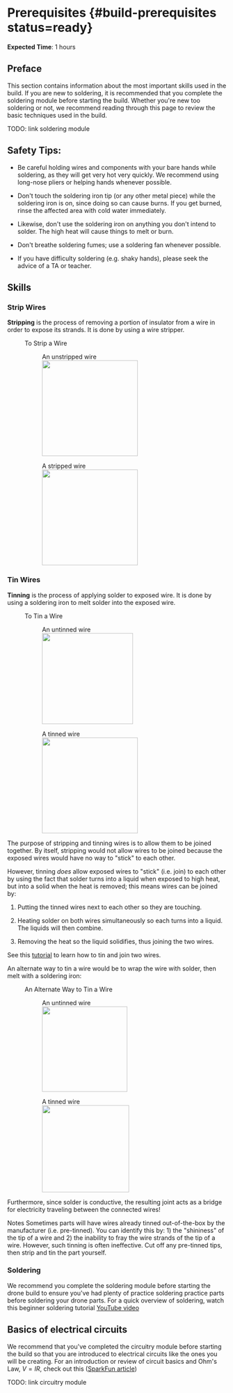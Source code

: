 # Prerequisites {#build-prerequisites status=ready}

**Expected Time**: 1 hours

## Preface

This section contains information about the most important skills used in the build. If you are new to soldering, it is recommended that you complete the soldering module before starting the build. Whether you're new too soldering or not, we recommend reading through this page to review the basic techniques used in the build.

TODO: link soldering module

## Safety Tips:

- Be careful holding wires and components with your bare hands while soldering, as they will get very hot very quickly. We recommend using long-nose pliers or helping hands whenever possible.

- Don't touch the soldering iron tip (or any other metal piece) while the soldering iron is on, since doing so can cause burns. If you get burned, rinse the affected area with cold water immediately.

- Likewise, don't use the soldering iron on anything you don't intend to solder. The high heat will cause things to melt or burn.

- Don't breathe soldering fumes; use a soldering fan whenever possible.

- If you have difficulty soldering (e.g. shaky hands), please seek the advice of a TA or teacher.

## Skills

### Strip Wires

**Stripping** is the process of removing a portion of insulator from a wire in order to expose its strands. It is done by using a wire stripper.    
<figure class="flow-subfigures">  
    <figcaption>To Strip a Wire</figcaption>
    <figure>
        <figcaption>An unstripped wire</figcaption>
        <img style='width:220px' src="photos/wire.jpg"/>
    </figure>
    <figure>  
        <figcaption>A stripped wire</figcaption>
        <img style='width:220px' src="photos/stripped_wire.jpg"/>
    </figure>
</figure>

### Tin Wires

**Tinning** is the process of applying solder to exposed wire. It is done by using a soldering iron to melt solder into the exposed wire.    

<figure class="flow-subfigures">  
    <figcaption>To Tin a Wire</figcaption>
    <figure>
        <figcaption>An untinned wire</figcaption>
        <img style='width:209px' src="photos/pre_tinned_1.jpg"/>
    </figure>
    <figure>  
        <figcaption>A tinned wire</figcaption>
        <img style='width:220px' src="photos/post_tinned_1.jpg"/>
    </figure>
</figure>


The purpose of stripping and tinning wires is to allow them to be joined together. By itself, stripping would not allow wires to be joined because the exposed wires would have no way to "stick" to each other.

However, tinning *does* allow exposed wires to "stick" (i.e. join) to each other by using the fact that solder turns into a liquid when exposed to high heat, but into a solid when the heat is removed; this means wires can be joined by:

1. Putting the tinned wires next to each other so they are touching.

2. Heating solder on both wires simultaneously so each turns into a liquid. The liquids will then combine.

3. Removing the heat so the liquid solidifies, thus joining the two wires.

See this [tutorial](https://www.youtube.com/watch?v=pRPF4wpXX9Q) to learn how to tin and join two wires.

An alternate way to tin a wire would be to wrap the wire with solder, then melt with a soldering iron:

<figure class="flow-subfigures">  
    <figcaption>An Alternate Way to Tin a Wire</figcaption>
    <figure>
        <figcaption>An untinned wire</figcaption>
        <img style='width:196px' src="photos/pre_tinned_2.jpg"/>
    </figure>
    <figure>  
        <figcaption>A tinned wire</figcaption>
        <img style='width:200px' src="photos/post_tinned_2.jpg"/>
    </figure>
</figure>

Furthermore, since solder is conductive, the resulting joint acts as a bridge for electricity traveling between the connected wires!

Notes Sometimes parts will have wires already tinned out-of-the-box by the manufacturer (i.e. pre-tinned). You can identify this by: 1) the "shininess" of the tip of a wire and 2) the inability to fray the wire strands of the tip of a wire. However, such tinning is often ineffective. Cut off any pre-tinned tips, then strip and tin the part yourself.


### Soldering

We recommend you complete the soldering module before starting the drone build to ensure you've had plenty of practice soldering practice parts before soldering your drone parts. For a quick overview of soldering, watch this beginner soldering tutorial [YouTube video](https://www.youtube.com/watch?v=Qps9woUGkvI)


## Basics of electrical circuits

We recommend that you've completed the circuitry module before starting the build so that you are introduced to electrical circuits like the ones you will be creating. For an introduction or review of circuit basics and Ohm's Law, $V=IR$, check out this ([SparkFun article](https://learn.sparkfun.com/tutorials/voltage-current-resistance-and-ohms-law))

TODO: link circuitry module
